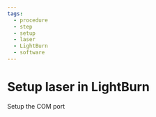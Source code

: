 ```yaml
---
tags:
  - procedure
  - step
  - setup
  - laser
  - LightBurn
  - software
---
```


# Setup laser in LightBurn

Setup the COM port
